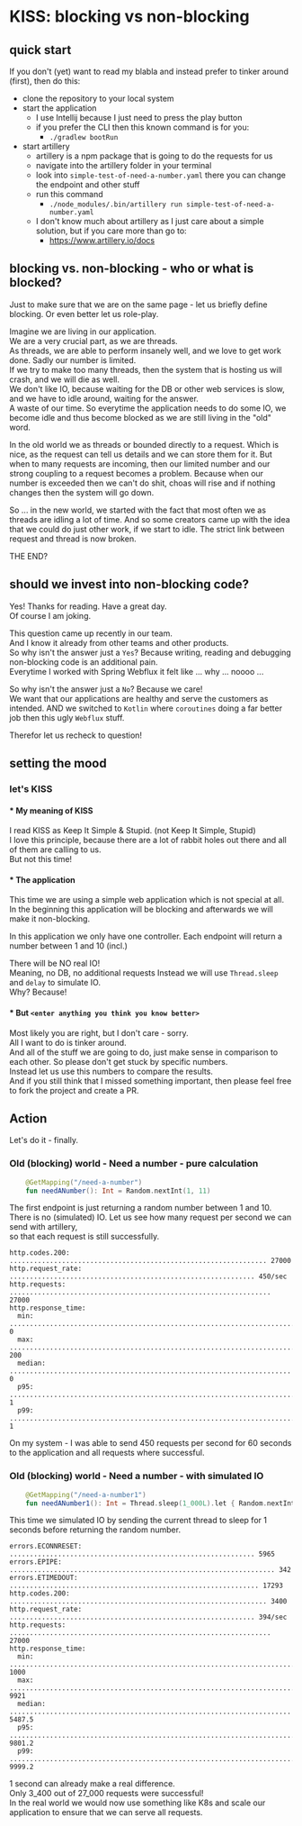 # KISS: blocking vs non-blocking

## quick start

If you don't (yet) want to read my blabla and instead prefer to tinker around (first), then do this:

* clone the repository to your local system  
* start the application  
   * I use Intellij because I just need to press the play button  
   * if you prefer the CLI then this known command is for you:
     * `./gradlew bootRun`  
* start artillery
   * artillery is a npm package that is going to do the requests for us
   * navigate into the artillery folder in your terminal
   * look into `simple-test-of-need-a-number.yaml` there you can change the endpoint and other stuff
   * run this command 
     * `./node_modules/.bin/artillery run simple-test-of-need-a-number.yaml`
   * I don't know much about artillery as I just care about a simple solution, but if you care more than go to:
     * https://www.artillery.io/docs

## blocking vs. non-blocking - who or what is blocked?

Just to make sure that we are on the same page - let us briefly define blocking.
Or even better let us role-play.

Imagine we are living in our application.  
We are a very crucial part, as we are threads.  
As threads, we are able to perform insanely well, and we love to get work done.
Sadly our number is limited.  
If we try to make too many threads, 
then the system that is hosting us will crash, 
and we will die as well.  
We don't like IO, 
because waiting for the DB or other web services is slow, 
and we have to idle around, 
waiting for the answer.  
A waste of our time.
So everytime the application needs to do some IO, 
we become idle and thus become blocked as we are still living in the "old" word.

In the old world we as threads or bounded directly to a request.
Which is nice, as the request can tell us details and we can store them for it.
But when to many requests are incoming,
then our limited number and our strong coupling to a request becomes a problem.
Because when our number is exceeded then we can't do shit,
choas will rise and if nothing changes then the system will go down.

So ... in the new world, 
we started with the fact that most often we as threads are idling a lot of time.
And so some creators came up with the idea that we could do just other work, if we start to idle.
The strict link between request and thread is now broken.

THE END?

## should we invest into non-blocking code?

Yes! Thanks for reading. Have a great day.  
Of course I am joking.  

This question came up recently in our team.  
And I know it already from other teams and other products.  
So why isn't the answer just a `Yes`?
Because writing, reading and debugging non-blocking code is an additional pain.  
Everytime I worked with Spring Webflux it felt like ... why ... noooo ...

So why isn't the answer just a `No`?
Because we care!  
We want that our applications are healthy and serve the customers as intended.
AND we switched to `Kotlin` where `coroutines` doing a far better job then this ugly `Webflux` stuff.

Therefor let us recheck to question!

## setting the mood

### let's KISS

#### * My meaning of KISS

I read KISS as Keep It Simple & Stupid. (not Keep It Simple, Stupid)  
I love this principle, because there are a lot of rabbit holes out there and all of them are calling to us.  
But not this time!

#### * The application

This time we are using a simple web application which is not special at all.     
In the beginning this application will be blocking and afterwards we will make it non-blocking.  

In this application we only have one controller.
Each endpoint will return a number between 1 and 10 (incl.)

There will be NO real IO!  
Meaning, no DB, no additional requests
Instead we will use `Thread.sleep` and `delay` to simulate IO.  
Why? Because!  

#### * But `<enter anything you think you know better>`

Most likely you are right, but I don't care - sorry.  
All I want to do is tinker around.  
And all of the stuff we are going to do, just make sense in comparison to each other.
So please don't get stuck by specific numbers.  
Instead let us use this numbers to compare the results.  
And if you still think that I missed something important, then please feel free to fork the project and create a PR.

## Action

Let's do it - finally.

### Old (blocking) world - Need a number - pure calculation

```Kotlin
    @GetMapping("/need-a-number")
    fun needANumber(): Int = Random.nextInt(1, 11)
```

The first endpoint is just returning a random number between 1 and 10.
There is no (simulated) IO.
Let us see how many request per second we can send with artillery,  
so that each request is still successfully.

```
http.codes.200: ................................................................ 27000
http.request_rate: ............................................................. 450/sec
http.requests: ................................................................. 27000
http.response_time:
  min: ......................................................................... 0
  max: ......................................................................... 200
  median: ...................................................................... 0
  p95: ......................................................................... 1
  p99: ......................................................................... 1
```

On my system - I was able to send 450 requests per second for 60 seconds to the application and all requests where successful.

### Old (blocking) world - Need a number - with simulated IO

```Kotlin
    @GetMapping("/need-a-number1")
    fun needANumber1(): Int = Thread.sleep(1_000L).let { Random.nextInt(1, 11) }
```

This time we simulated IO by sending the current thread to sleep for 1 seconds before returning the random number.

```
errors.ECONNRESET: ............................................................. 5965
errors.EPIPE: .................................................................. 342
errors.ETIMEDOUT: .............................................................. 17293
http.codes.200: ................................................................ 3400
http.request_rate: ............................................................. 394/sec
http.requests: ................................................................. 27000
http.response_time:
  min: ......................................................................... 1000
  max: ......................................................................... 9921
  median: ...................................................................... 5487.5
  p95: ......................................................................... 9801.2
  p99: ......................................................................... 9999.2
```

1 second can already make a real difference.  
Only 3_400 out of 27_000 requests were successful!  
In the real world we would now use something like K8s and scale our application to ensure that we can serve all requests.
